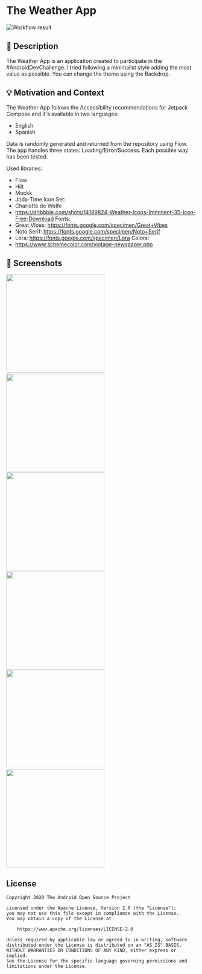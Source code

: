 # The Weather App

<!--- Replace <OWNER> with your Github Username and <REPOSITORY> with the name of your repository. -->
<!--- You can find both of these in the url bar when you open your repository in github. -->
![Workflow result](https://github.com/edgarmiro/android-dev-challenge-compose-week4/workflows/Check/badge.svg)


## :scroll: Description
The Weather App is an application created to participate in the #AndroidDevChallenge.
I tried following a minimalist style adding the most value as possible.
You can change the theme using the Backdrop.

## :bulb: Motivation and Context
The Weather App follows the Accessibility recommendations for Jetpack Compose and it's available in two languages:
- English
- Spanish

Data is randomly generated and returned from the repository using Flow.
The app handles three states: Loading/Error/Success. Each possible way has been tested.

Used libraries:
- Flow
- Hilt
- Mockk
- Joda-Time
Icon Set:
- Charlotte de Wolfe
- https://dribbble.com/shots/14189824-Weather-Icons-Imminent-35-Icon-Free-Download
Fonts:
- Great Vibes: https://fonts.google.com/specimen/Great+Vibes
- Noto Serif: https://fonts.google.com/specimen/Noto+Serif
- Lora: https://fonts.google.com/specimen/Lora
Colors:
- https://www.schemecolor.com/vintage-newspaper.php

## :camera_flash: Screenshots
<!-- You can add more screenshots here if you like -->
<img src="/results/screenshot_1.png" width="260">&emsp;<img src="/results/screenshot_2.png" width="260">
<img src="/results/screenshot_3.png" width="260">&emsp;<img src="/results/screenshot_4.png" width="260">
<img src="/results/screenshot_5.png" width="260">&emsp;<img src="/results/screenshot_6.png" width="260">

## License
```
Copyright 2020 The Android Open Source Project

Licensed under the Apache License, Version 2.0 (the "License");
you may not use this file except in compliance with the License.
You may obtain a copy of the License at

    https://www.apache.org/licenses/LICENSE-2.0

Unless required by applicable law or agreed to in writing, software
distributed under the License is distributed on an "AS IS" BASIS,
WITHOUT WARRANTIES OR CONDITIONS OF ANY KIND, either express or implied.
See the License for the specific language governing permissions and
limitations under the License.
```